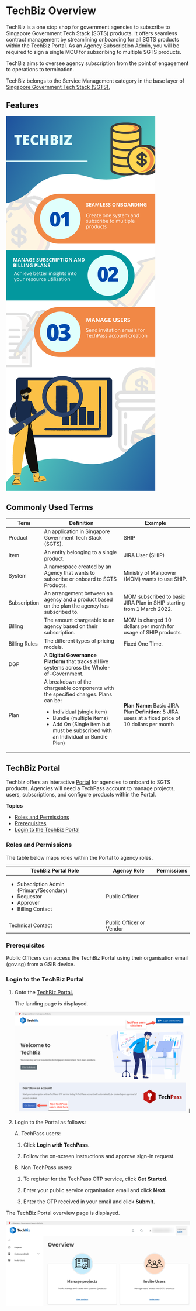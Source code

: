 # TechBiz Overview

TechBiz is a one stop shop for government agencies to subscribe to Singapore
Government Tech Stack (SGTS) products.
It offers seamless contract management by streamlining onboarding for all SGTS products within the TechBiz Portal. As an Agency Subscription Admin, you will be required to sign a single MOU for subscribing to multiple SGTS products.

TechBiz aims to oversee agency subscription from the point of engagement to operations to termination.

TechBiz belongs to the Service Management category in the base layer of
[Singapore Government Tech Stack
(SGTS).](https://www.developer.tech.gov.sg/singapore-government-tech-stack/overview/index.html)

## Features

![features](./assets/images/Techbiz_features.png ':size=400')

## Commonly Used Terms

| Term    | Definition     | Example
|-----    | ------     | ------|
| Product | An application in Singapore Government Tech Stack (SGTS). | SHIP|
| Item    | An entity belonging to a single product. | JIRA User (SHIP)|
| System | A namespace created by an Agency that wants to subscribe or onboard to SGTS Products. | Ministry of Manpower (MOM) wants to use SHIP. |
| Subscription | An arrangement between an agency and a product based on the plan the agency has subscribed to. | MOM subscribed to basic JIRA Plan in SHIP starting from 1 March 2022.|
| Billing | The amount chargeable to an agency based on their subscription. | MOM is charged 10 dollars per month for usage of SHIP products.|
| Billing Rules | The different types of pricing models. | Fixed One Time.|
| DGP | A **Digital Governance Platform** that tracks all live systems across the Whole-of-Government.|
| Plan | A breakdown of the chargeable components with the specified charges. Plans can be: <ul> <li>Individual (single item)</li> <li>Bundle (multiple items)</li><li>Add On (Single item but must be subscribed with an Individual or Bundle Plan)</li></ul> | **Plan Name:** Basic JIRA Plan **Definition:** 5 JIRA users at a fixed price of 10 dollars per month|


## TechBiz Portal

Techbiz offers an interactive [Portal](https://portal.dev.techbiz.suite.gov.sg/) for agencies to onboard to SGTS products.
Agencies will need a TechPass account to manage projects, users, subscriptions, and configure products within the Portal.

**Topics**
  - [Roles and Permissions](#roles-and-permissions)
  - [Prerequisites](#pre-requisites)
  - [Login to the TechBiz Portal](#login-to-the-techbiz-portal)

### Roles and Permissions
The table below maps roles within the Portal to agency roles.

| TechBiz Portal Role | Agency Role | Permissions
| ---- | ----- |----|
|<ul><li>Subscription Admin (Primary/Secondary)</li><li>Requestor</li><li>Approver</li><li>Billing Contact</li></ul> | Public Officer |
| Technical Contact | Public Officer or Vendor

### Prerequisites
Public Officers can access the TechBiz Portal using their organisation email (gov.sg) from a GSIB device.

### Login to the TechBiz Portal

1. Goto the [TechBiz Portal.](https://portal.dev.techbiz.suite.gov.sg/)

    The landing page is displayed.

    ![Display Landing Page](./assets/images/landing_page.png)

2. Login to the Portal as follows:

   A. TechPass users:

     1. Click **Login with TechPass.**

     2. Follow the on-screen instructions and approve sign-in request.

   B. Non-TechPass users:

     1. To register for the TechPass OTP service, click **Get Started.**

     2. Enter your public service organisation email and click **Next.**

     3. Enter the OTP received in your email and click **Submit.**

The TechBiz Portal overview page is displayed.

![Display Overview Page](./assets/images/overview.png)